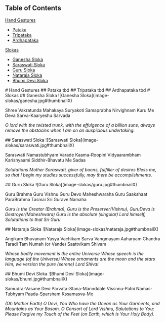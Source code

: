 <!-- ![Random image](https://picsum.photos/200) -->

<!-- ![Random image](curate.jpg) -->

## Table of Contents

[Hand Gestures](#hand-gestures)
* [Pataka](#pataka)
* [Tripataka](#tripataka)
* [Ardhapataka](#ardhapataka)

[Slokas](#slokas)
* [Ganesha Sloka](#ganesha-sloka)
* [Saraswati Sloka](#saraswati-sloka)
* [Guru Sloka](#guru-sloka)
* [Nataraja Sloka](#nataraja-sloka)
* [Bhumi Devi Sloka](#bhumi-devi-sloka)


<a name="hand-gestures">
# Hand Gestures

<a name="pataka">
## Pataka
tbd

<a name="tripataka">
## Tripataka
tbd

<a name="ardhapataka">
## Ardhapataka
tbd

<a name="Slokas">
# Slokas

<a name="Ganesha-Sloka">
## Ganesha Sloka
![Ganesha Sloka](image-slokas/ganesha.jpg#thumbnailX)

Shree Vakratunda Mahakaya Suryakoti Samaprabha
Nirvighnam Kuru Me Deva Sarva-Kaaryeshu Sarvada

*O lord with the twisted trunk, with the effulgence of a billion suns, always remove the obstacles when I am on an auspicious undertaking.*

<a name="Saraswati-Sloka">
## Saraswati Sloka
![Saraswati Sloka](image-slokas/saraswati.jpg#thumbnailX)

Saraswati Namastubhyam Varade Kaama-Roopini
Vidyaarambham Karishyaami Siddhir-Bhavatu Me Sadaa

*Salutations Mother Saraswati, giver of boons, fulfiller of desires*
*Bless me, so that I begin my studies successfully, may there be accomplishments.*

<a name="Guru-Sloka">
## Guru Sloka
![Guru Sloka](image-slokas/guru.jpg#thumbnailX)

Guru Brahma Guru Vishnu Guru Devo Maheshwaraha
Guru Saakshaat ParaBrahma Tasmai Sri Gurave Namaha

*Guru is the Creator (Brahma), Guru is the Preserver(Vishnu), GuruDeva is Destroyer(Maheshwara)*
*Guru is the absolute (singular) Lord himself, Salutations to that Sri Guru*

<a name="Nataraja-Sloka">
## Nataraja Sloka
![Nataraja Sloka](image-slokas/nataraja.jpg#thumbnailX)

Angikam Bhuvanam Yasya 
Vachikam Sarva Vangmayam 
Aaharyam Chandra Taradi
Tam Numah (or Vande) Saattvikam Shivam

*Whose bodily movement is the entire Universe*
*Whose speech is the language (of the Universe)*
*Whose ornaments are the moon and the stars*
*Him, we version the pure (serene) Lord Shiva!*

<a name="bhumi-devi-sloka">
## Bhumi Devi Sloka
![Bhumi Devi Sloka](image-slokas/bhumi.jpg#thumbnailX)

Samudra-Vasane Devi Parvata-Stana-Mannddale
Vissnnu-Patni Namas-Tubhyam Paada-Sparsham Kssamasva-Me

*(Oh Mother Earth) O Devi, You Who have the Ocean as Your Garments, and Mountains as Your Bosom,*
*O Consort of Lord Vishnu, Salutations to You; Please Forgive my Touch of the Feet (on Earth, which is Your Holy Body).*